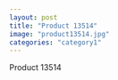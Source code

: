 ```yaml
---
layout: post
title: "Product 13514"
image: "product13514.jpg"
categories: "category1"
---
```

Product 13514
